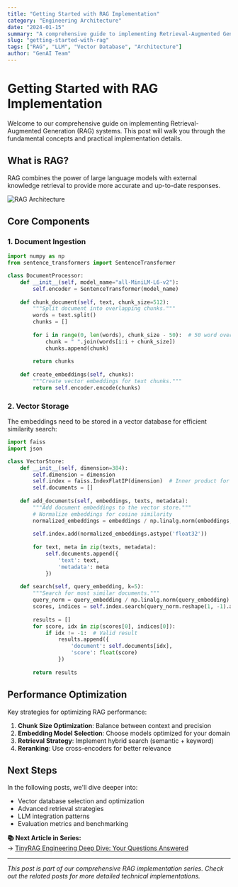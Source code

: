 ```yaml
---
title: "Getting Started with RAG Implementation"
category: "Engineering Architecture"
date: "2024-01-15"
summary: "A comprehensive guide to implementing Retrieval-Augmented Generation systems from scratch."
slug: "getting-started-with-rag"
tags: ["RAG", "LLM", "Vector Database", "Architecture"]
author: "GenAI Team"
---
```


# Getting Started with RAG Implementation

Welcome to our comprehensive guide on implementing Retrieval-Augmented Generation (RAG) systems. This post will walk you through the fundamental concepts and practical implementation details.

## What is RAG?

RAG combines the power of large language models with external knowledge retrieval to provide more accurate and up-to-date responses.

![RAG Architecture](./assets/rag-architecture.jpg)

## Core Components

### 1. Document Ingestion

```python
import numpy as np
from sentence_transformers import SentenceTransformer

class DocumentProcessor:
    def __init__(self, model_name="all-MiniLM-L6-v2"):
        self.encoder = SentenceTransformer(model_name)
    
    def chunk_document(self, text, chunk_size=512):
        """Split document into overlapping chunks."""
        words = text.split()
        chunks = []
        
        for i in range(0, len(words), chunk_size - 50):  # 50 word overlap
            chunk = " ".join(words[i:i + chunk_size])
            chunks.append(chunk)
        
        return chunks
    
    def create_embeddings(self, chunks):
        """Create vector embeddings for text chunks."""
        return self.encoder.encode(chunks)
```

### 2. Vector Storage

The embeddings need to be stored in a vector database for efficient similarity search:

```python
import faiss
import json

class VectorStore:
    def __init__(self, dimension=384):
        self.dimension = dimension
        self.index = faiss.IndexFlatIP(dimension)  # Inner product for cosine similarity
        self.documents = []
    
    def add_documents(self, embeddings, texts, metadata):
        """Add document embeddings to the vector store."""
        # Normalize embeddings for cosine similarity
        normalized_embeddings = embeddings / np.linalg.norm(embeddings, axis=1, keepdims=True)
        
        self.index.add(normalized_embeddings.astype('float32'))
        
        for text, meta in zip(texts, metadata):
            self.documents.append({
                'text': text,
                'metadata': meta
            })
    
    def search(self, query_embedding, k=5):
        """Search for most similar documents."""
        query_norm = query_embedding / np.linalg.norm(query_embedding)
        scores, indices = self.index.search(query_norm.reshape(1, -1).astype('float32'), k)
        
        results = []
        for score, idx in zip(scores[0], indices[0]):
            if idx != -1:  # Valid result
                results.append({
                    'document': self.documents[idx],
                    'score': float(score)
                })
        
        return results
```

## Performance Optimization

Key strategies for optimizing RAG performance:

1. **Chunk Size Optimization**: Balance between context and precision
2. **Embedding Model Selection**: Choose models optimized for your domain
3. **Retrieval Strategy**: Implement hybrid search (semantic + keyword)
4. **Reranking**: Use cross-encoders for better relevance

## Next Steps

In the following posts, we'll dive deeper into:
- Vector database selection and optimization
- Advanced retrieval strategies
- LLM integration patterns
- Evaluation metrics and benchmarking

**📚 Next Article in Series:**  
→ [TinyRAG Engineering Deep Dive: Your Questions Answered](/post/tinyrag-engineering-deep-dive-qa)

---

*This post is part of our comprehensive RAG implementation series. Check out the related posts for more detailed technical implementations.* 